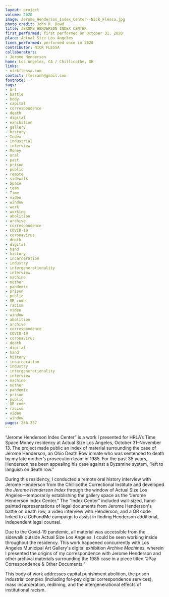 ```yaml
---
layout: project
volume: 2020
image: Jerome_Henderson_Index_Center--Nick_Flessa.jpg
photo_credit: John R. Dowd
title: JEROME HENDERSON INDEX CENTER
first_performed: first performed on October 31, 2020
place: Actual Size Los Angeles
times_performed: performed once in 2020
contributor: NICK FLESSA
collaborators:
- Jerome Henderson
home: Los Angeles, CA / Chillicothe, OH
links:
- nickflessa.com
contact: flessanh@gmail.com
footnote: ''
tags:
- Art
- battle
- body
- capital
- correspondence
- death
- digital
- exhibition
- gallery
- history
- Index
- industrial
- interview
- Money
- oral
- past
- prison
- public
- remote
- sidewalk
- Space
- team
- Time
- video
- window
- work
- working
- abolition
- archive
- correspondence
- COVID-19
- coronavirus
- death
- digital
- hand
- history
- incarceration
- industry
- intergenerationality
- interview
- machine
- mother
- pandemic
- prison
- public
- QR code
- racism
- video
- window
- abolition
- archive
- correspondence
- COVID-19
- coronavirus
- death
- digital
- hand
- history
- incarceration
- industry
- intergenerationality
- interview
- machine
- mother
- pandemic
- prison
- public
- QR code
- racism
- video
- window
pages: 256-257
---
```


“Jerome Henderson Index Center” is a work I presented for HRLA’s Time Space Money residency at Actual Size Los Angeles, October 31–November 13. The project made public an index of material surrounding the case of Jerome Henderson, an Ohio Death Row inmate who was sentenced to death by my late mother’s prosecution team in 1985. For the past 35 years, Henderson has been appealing his case against a Byzantine system, “left to languish on death row.”

During this residency, I conducted a remote oral history interview with Jerome Henderson from the Chillicothe Correctional Institute and developed the *Jerome Henderson Index* through the window of Actual Size Los Angeles—temporarily establishing the gallery space as the “Jerome Henderson Index Center.” The “Index Center” included wall-sized, hand-painted representations of legal documents from Jerome Henderson's battle on death row, a video interview with Henderson, and a QR code linked to a GoFundMe campaign to assist in finding Henderson additional, independent legal counsel. 

Due to the Covid-19 pandemic, all material was accessible from the sidewalk outside Actual Size Los Angeles. I could be seen working inside throughout the residency. This work happened concurrently with Los Angeles Municipal Art Gallery's digital exhibition *Archive Machines*, wherein I presented the origins of my correspondence with Jerome Henderson and other archival materials surrounding the 1985 case in a piece titled “JPay Correspondence &amp; Other Documents.” 

This body of work addresses capital punishment abolition, the prison industrial complex (including for-pay digital correspondence services), mass incarceration, redlining, and the intergenerational effects of institutional racism.